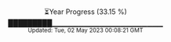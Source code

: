 <p align="center">
⏳Year Progress (33.15 %) <br>
█████████▁▁▁▁▁▁▁▁▁▁▁▁▁▁▁▁▁▁▁▁▁ <br>
<sub>Updated: Tue, 02 May 2023 00:08:21 GMT</sub>
</p>

